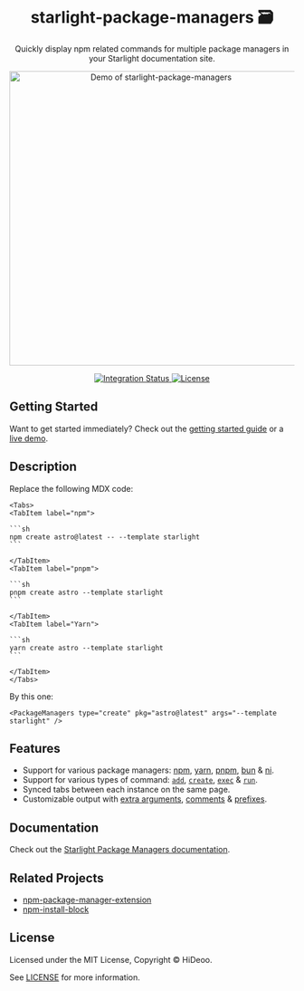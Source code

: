 <div align="center">
  <h1>starlight-package-managers 🗃</h1>
  <p>Quickly display npm related commands for multiple package managers in your Starlight documentation site.</p>
  <p>
    <a href="https://github.com/HiDeoo/starlight-package-managers/assets/494699/5666eb82-4e80-4ce9-ac07-3f711e51062c" title="Demo of starlight-package-managers">
      <img alt="Demo of starlight-package-managers" src="https://github.com/HiDeoo/starlight-package-managers/assets/494699/5666eb82-4e80-4ce9-ac07-3f711e51062c" width="520" />
    </a>
  </p>
</div>

<div align="center">
  <a href="https://github.com/HiDeoo/starlight-package-managers/actions/workflows/integration.yml">
    <img alt="Integration Status" src="https://github.com/HiDeoo/starlight-package-managers/actions/workflows/integration.yml/badge.svg" />
  </a>
  <a href="https://github.com/HiDeoo/starlight-package-managers/blob/main/LICENSE">
    <img alt="License" src="https://badgen.net/github/license/HiDeoo/starlight-package-managers" />
  </a>
  <br />
</div>

## Getting Started

Want to get started immediately? Check out the [getting started guide](https://starlight-package-managers.vercel.app/getting-started/) or a [live demo](https://starlight-package-managers.vercel.app/demo/).

## Description

Replace the following MDX code:

````mdx
<Tabs>
<TabItem label="npm">

```sh
npm create astro@latest -- --template starlight
```

</TabItem>
<TabItem label="pnpm">

```sh
pnpm create astro --template starlight
```

</TabItem>
<TabItem label="Yarn">

```sh
yarn create astro --template starlight
```

</TabItem>
</Tabs>
````

By this one:

```mdx
<PackageManagers type="create" pkg="astro@latest" args="--template starlight" />
```

## Features

- Support for various package managers: [npm](https://www.npmjs.com), [yarn](https://yarnpkg.com), [pnpm](https://pnpm.io), [bun](https://bun.sh) & [ni](https://github.com/antfu/ni).
- Support for various types of command: [`add`](https://starlight-package-managers.vercel.app/usage/#add), [`create`](https://starlight-package-managers.vercel.app/usage/#create), [`exec`](https://starlight-package-managers.vercel.app/usage/#exec) & [`run`](https://starlight-package-managers.vercel.app/usage/#run).
- Synced tabs between each instance on the same page.
- Customizable output with [extra arguments](https://starlight-package-managers.vercel.app/usage/#extra-arguments), [comments](https://starlight-package-managers.vercel.app/usage/#comment) & [prefixes](https://starlight-package-managers.vercel.app/usage/#prefix).

## Documentation

Check out the [Starlight Package Managers documentation](https://starlight-package-managers.vercel.app).

## Related Projects

- [npm-package-manager-extension](https://github.com/HiDeoo/npm-package-manager-extension)
- [npm-install-block](https://github.com/HiDeoo/npm-install-block)

## License

Licensed under the MIT License, Copyright © HiDeoo.

See [LICENSE](https://github.com/HiDeoo/starlight-package-managers/blob/main/LICENSE) for more information.
